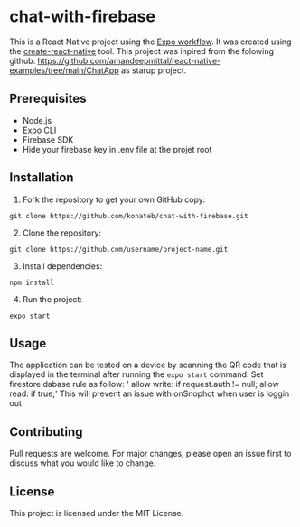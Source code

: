 # chat-with-firebase

This is a React Native project using the [Expo workflow](https://expo.io/learn). It was created using the [create-react-native](https://github.com/react-native-community/create-react-native-app) tool.
This project was inpired from the folowing github: https://github.com/amandeepmittal/react-native-examples/tree/main/ChatApp
as starup project.
## Prerequisites

- Node.js
- Expo CLI
- Firebase SDK
- Hide your firebase key in .env file at the projet root

## Installation

1. Fork the repository to get your own GitHub copy:

`git clone https://github.com/konateb/chat-with-firebase.git`

2. Clone the repository:

`git clone https://github.com/username/project-name.git`

3. Install dependencies:

`npm install`

4. Run the project:

`expo start`

## Usage

The application can be tested on a device by scanning the QR code that is displayed in the terminal after running the `expo start` command.
Set firestore dabase rule as follow: 
' allow write: if request.auth != null;
      allow read: if true;' This will prevent an issue with onSnophot when user is loggin out
## Contributing

Pull requests are welcome. For major changes, please open an issue first to discuss what you would like to change.

## License

This project is licensed under the MIT License.